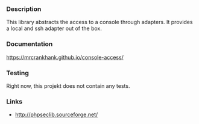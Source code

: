 ### Description
This library abstracts the access to a console through adapters. It provides a local and ssh adapter out of the box.

### Documentation
https://mrcrankhank.github.io/console-access/

### Testing
Right now, this projekt does not contain any tests.

### Links
* http://phpseclib.sourceforge.net/